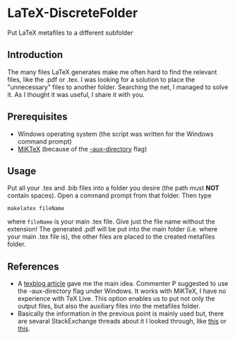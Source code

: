 # LaTeX-DiscreteFolder
Put LaTeX metafiles to a different subfolder

## Introduction
The many files LaTeX generates make me often hard to find the relevant files, like the .pdf or .tex. I was looking for a solution to place the "unnecessary" files to another folder. Searching the net, I managed to solve it. As I thought it was useful, I share it with you.

## Prerequisites
* Windows operating system (the script was written for the Windows command prompt)
* [MiKTeX](http://miktex.org/) (because of the [-aux-directory](http://docs.miktex.org/manual/pdftex.html) flag)

## Usage
Put all your .tex and .bib files into a folder you desire (the path must **NOT** contain spaces). Open a command prompt from that folder. Then type
```
makelatex fileName
```
where `fileName` is your main .tex file. Give just the file name without the extension! The generated .pdf will be put into the main folder (i.e. where your main .tex file is), the other files are placed to the created metafiles folder.

## References
* A [texblog article](http://texblog.org/2015/08/20/hiding-latex-metafiles-from-project-directory/j) gave me the main idea. Commenter P suggested to use the -aux-directory flag under Windows. It works with MiKTeX, I have no experience with TeX Live. This option enables us to put not only the output files, but also the auxiliary files into the metafiles folder.
* Basically the information in the previous point is mainly used but, there are sevaral StackExchange threads about it I looked through, like [this](http://tex.stackexchange.com/questions/7265/need-aux-file-in-separate-folder) or [this](http://tex.stackexchange.com/questions/11123/prevent-pdflatex-from-writing-a-bunch-of-files).
